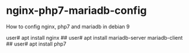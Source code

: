 # nginx-php7-mariadb-config
How to config nginx, php7 and mariadb in debian 9

user# apt install nginx ##
user# apt install mariadb-server mariadb-client ##
user# apt install php7
